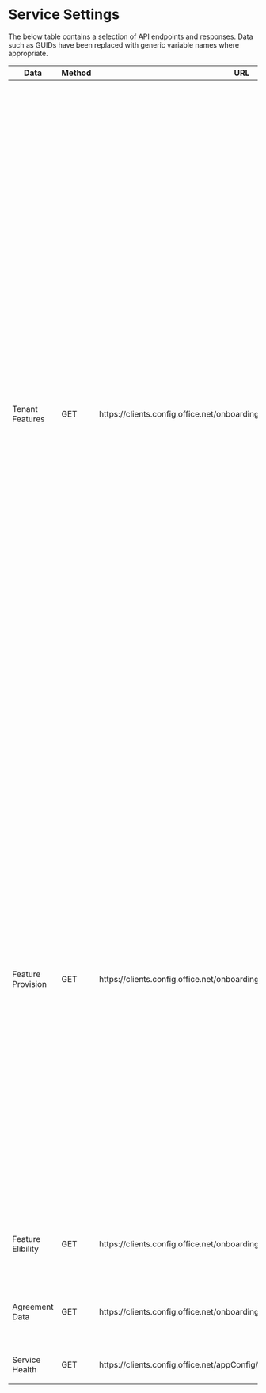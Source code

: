 # Service Settings

The below table contains a selection of API endpoints and responses. Data such as GUIDs have been replaced with generic variable names where appropriate.

<table>
<thead>
  <tr>
    <th>Data</th>
    <th>Method</th>
    <th>URL</th>
    <th>Example Response</th>
  </tr>
</thead>
<tbody>
  <tr><tr>
    <td>Tenant Features</td>
    <td>GET</td>
    <td>https://clients.config.office.net/onboarding/odata/v1.0/FeatureData</td>
    <td>
<pre lang="json">
{
  "featureName": "Inventory",
  "featureRing": "GA",
  "featureRingAgreementVersion": "None",
  "learningConsent": "LearningConsentB",
  "learningConsentAgreementVersion": "v1",
  "eligibilityRequirement": "AllOfficeAppsServicePlans"
},
{
  "featureName": "ServicingProfile",
  "featureRing": "GA",
  "featureRingAgreementVersion": "None",
  "learningConsent": "LearningConsentB",
  "learningConsentAgreementVersion": "v1",
  "eligibilityRequirement": "AllOfficeAppsServicePlans"
},
{
  "featureName": "SecurityCurrency",
  "featureRing": "GA",
  "featureRingAgreementVersion": "None",
  "learningConsent": "LearningConsentB",
  "learningConsentAgreementVersion": "v1",
  "eligibilityRequirement": "AllOfficeAppsServicePlans"
},
{
  "featureName": "OneDrive",
  "featureRing": "GA",
  "featureRingAgreementVersion": "None",
  "learningConsent": "None",
  "learningConsentAgreementVersion": "None",
  "eligibilityRequirement": "NoRestrictions"
},
{
  "featureName": "AppHealth",
  "featureRing": "GA",
  "featureRingAgreementVersion": "None",
  "learningConsent": "LearningConsentB",
  "learningConsentAgreementVersion": "v1",
  "eligibilityRequirement": "AllOfficeAppsServicePlans"
},
{
  "featureName": "TenantAssociationKey",
  "featureRing": "GA",
  "featureRingAgreementVersion": "None",
  "learningConsent": "None",
  "learningConsentAgreementVersion": "None",
  "eligibilityRequirement": "NoRestrictions"
},
{
  "featureName": "Settings",
  "featureRing": "GA",
  "featureRingAgreementVersion": "None",
  "learningConsent": "None",
  "learningConsentAgreementVersion": "None",
  "eligibilityRequirement": "NoRestrictions"
},
{
  "featureName": "PolicyManagement",
  "featureRing": "GA",
  "featureRingAgreementVersion": "None",
  "learningConsent": "None",
  "learningConsentAgreementVersion": "None",
  "eligibilityRequirement": "NoRestrictions"
},
{
  "featureName": "SecurityPolicyAdvisor",
  "featureRing": "GA",
  "featureRingAgreementVersion": "None",
  "learningConsent": "None",
  "learningConsentAgreementVersion": "None",
  "eligibilityRequirement": "EnterpriseAppsServicePlans"
},
{
  "featureName": "DeviceConfiguration",
  "featureRing": "GA",
  "featureRingAgreementVersion": "None",
  "learningConsent": "None",
  "learningConsentAgreementVersion": "None",
  "eligibilityRequirement": "NoRestrictions"
},
{
  "featureName": "ServiceHealth",
  "featureRing": "GA",
  "featureRingAgreementVersion": "None",
  "learningConsent": "None",
  "learningConsentAgreementVersion": "None",
  "eligibilityRequirement": "NoRestrictions"
}
</pre>
    </td>
  </tr>
  <tr>
    <td>Feature Provision</td>
    <td>GET</td>
    <td>https://clients.config.office.net/onboarding/odata/v1.0/FeatureProvisiondata</td>
    <td>
<pre lang="json">
{
  "featureName": "OCPSWin32Migration",
  "featureProvisionStatus": "Unknown",
  "featureMigrationStatus": "SubstrateOnlyTenant"
},
{
  "featureName": "Inventory",
  "featureProvisionStatus": "Provisioned",
  "featureMigrationStatus": "NotStarted"
},
{
  "featureName": "TenantAssociationKey",
  "featureProvisionStatus": "Provisioned",
  "featureMigrationStatus": "NotStarted"
},
{
  "featureName": "ServicingProfile",
  "featureProvisionStatus": "Provisioned",
  "featureMigrationStatus": "NotStarted"
},
{
  "featureName": "SecurityCurrency",
  "featureProvisionStatus": "Provisioned",
  "featureMigrationStatus": "NotStarted"
},
{
  "featureName": "OneDrive",
  "featureProvisionStatus": "Provisioned",
  "featureMigrationStatus": "NotStarted"
},
{
  "featureName": "AppHealth",
  "featureProvisionStatus": "Provisioned",
  "featureMigrationStatus": "NotStarted"
},
{
  "featureName": "Settings",
  "featureProvisionStatus": "Provisioned",
  "featureMigrationStatus": "NotStarted"
},
{
  "featureName": "PolicyManagement",
  "featureProvisionStatus": "Provisioned",
  "featureMigrationStatus": "NotStarted"
},
{
  "featureName": "SecurityPolicyAdvisor",
  "featureProvisionStatus": "Provisioned",
  "featureMigrationStatus": "NotStarted"
},
{
  "featureName": "DeviceConfiguration",
  "featureProvisionStatus": "Provisioned",
  "featureMigrationStatus": "NotStarted"
},
{
  "featureName": "ServiceHealth",
  "featureProvisionStatus": "Provisioned",
  "featureMigrationStatus": "NotStarted"
}
</pre>
    </td>
  </tr>
  <tr>
    <td>Feature Elibility</td>
    <td>GET</td>
    <td>https://clients.config.office.net/onboarding/odata/v1.0/EligibilityRecord</td>
    <td>
<pre lang="json">
{
  "id": "00000000-0000-0000-0000-000000000000",
  "eligibilities": [
  "AllOfficeAppsServicePlans",
  "EnterpriseAppsServicePlans"
  ]
}
</pre>
    </td>
  </tr>
  <tr>
    <td>Agreement Data</td>
    <td>GET</td>
    <td>https://clients.config.office.net/onboarding/odata/v1.0/Agreementdata</td>
    <td>
<pre lang="json">
{
  "featureRing": "None",
  "learningConsent": "LearningConsentB",
  "version": "v1",
  "acceptDateTime": "2022-08-26T16:42:17.7827778Z",
  "isAccepted": true
}
</pre>
    </td>
  </tr>
  <tr>
    <td>Service Health</td>
    <td>GET</td>
    <td>https://clients.config.office.net/appConfig/v1.0/ServiceHealth</td>
    <td>
<pre lang="json">
{
  []
}
</pre>
    </td>
  </tr>
</tbody>
</table>